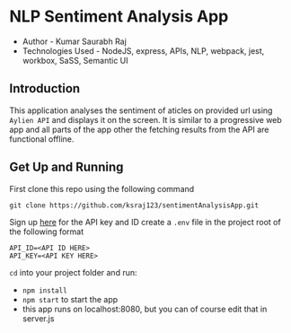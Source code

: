 # NLP Sentiment Analysis App

- Author - Kumar Saurabh Raj
- Technologies Used - NodeJS, express, APIs, NLP, webpack, jest, workbox, SaSS, Semantic UI

## Introduction

This application analyses the sentiment of aticles on provided url using `Aylien API` and displays it on the screen. It is similar to a progressive web app and all parts of the app other the fetching results from the API are functional offline.

## Get Up and Running

First clone this repo using the following command

    git clone https://github.com/ksraj123/sentimentAnalysisApp.git

Sign up [here](https://developer.aylien.com/signup) for the API key and ID
create a `.env` file in the project root of the following format

    API_ID=<API ID HERE>
    API_KEY=<API KEY HERE>

`cd` into your project folder and run:

- ```npm install```
- ```npm start``` to start the app
- this app runs on localhost:8080, but you can of course edit that in server.js